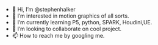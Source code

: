 - 👋 Hi, I’m @stephenhalker
- 👀 I’m interested in motion graphics of all sorts.
- 🌱 I’m currently learning P5, python, SPARK, Houdini,UE.
- 💞️ I’m looking to collaborate on cool project.
- 📫 How to reach me by googling me.

<!---
stephenhalker/stephenhalker is a ✨ special ✨ repository because its `README.md` (this file) appears on your GitHub profile.
You can click the Preview link to take a look at your changes.
--->
